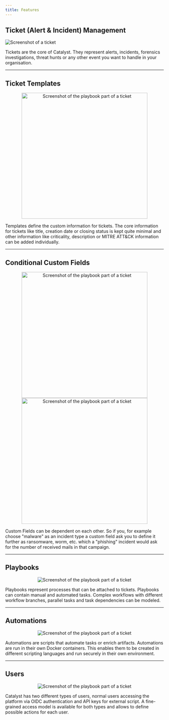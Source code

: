 ```yaml
---
title: Features
---
```


## Ticket (Alert & Incident) Management

![Screenshot of a ticket](/screenshots/ticket.png)

Tickets are the core of Catalyst. They represent alerts, incidents, forensics
investigations, threat hunts or any other event you want to handle in your
organisation.

---

## Ticket Templates

<center>
  <img width="400" style={{float: 'right', marginLeft: '10px', marginBottom: '20px'}} alt="Screenshot of the playbook part of a ticket" src="/screenshots/details.png" />
</center>

Templates define the custom information for tickets. The core information for
tickets like title, creation date or closing status is kept quite minimal and other
information like criticality, description or MITRE ATT&CK information can be
added individually.

<hr style={{clear: 'both'}}/>

## Conditional Custom Fields

<center>
  <img width="400" style={{marginRight: '10px', marginBottom: '20px'}} alt="Screenshot of the playbook part of a ticket" src="/screenshots/conditional_custom_field_a.png" />
  <img width="400" alt="Screenshot of the playbook part of a ticket" src="/screenshots/conditional_custom_field_b.png" />
</center>

Custom Fields can be dependent on each other. So if you, for example choose 
"malware" as an incident type a custom field ask you to define it further as
ransomware, worm, etc. which a "phishing" incident would ask for the number
of received mails in that campaign.

<hr style={{clear: 'both'}}/>

## Playbooks

<center>
  <img style={{float: 'left', marginRight: '10px', marginBottom: '20px'}} alt="Screenshot of the playbook part of a ticket" src="/screenshots/phishing_playbook.png" />
</center>

Playbooks represent processes that can be attached to tickets. Playbooks can 
contain manual and automated tasks. Complex workflows with different workflow
branches, parallel tasks and task dependencies can be modeled.

<hr style={{clear: 'both'}}/>

## Automations

<center>
  <img style={{marginRight: '10px', marginBottom: '20px'}} alt="Screenshot of the playbook part of a ticket" src="/screenshots/script.png" />
</center>

Automations are scripts that automate tasks or enrich artifacts. Automations are
run in their own Docker containers. This enables them to be created in different
scripting languages and run securely in their own environment. 

<hr style={{clear: 'both'}}/>

## Users

<center>
  <img style={{float: 'left', marginRight: '10px', marginBottom: '20px'}} alt="Screenshot of the playbook part of a ticket" src="/screenshots/roles.png" />
</center>

Catalyst has two different types of users, normal users accessing the platform
via OIDC authentication and API keys for external script. A
fine-grained access model is available for both types and allows to define 
possible actions for each user.

<!--

<span class="chip">Enterprise only</span>

## Group Management

Catalyst Enterprise allows you to define groups that can be used for the ticket 
access permissions.

<span class="chip">Enterprise only</span>

## Ticket Level Permissions

Ticket can be restricted to be viewable or editable by certain users or groups 
only. This enables you the share more delicate incidents only with a limited 
part of the overall users.

<span class="chip">Enterprise only</span>

## Alert Ingestion Filter

Alert Ingestion Filters run on every created event and allow automated actions
like setting the severity for new incidents automatically or auto-closing noisy 
alerts.

<span class="chip">Enterprise only</span>

## Ticket Graph

The Ticket Graph is an explorative view on tickets and artifacts to visualize
relations and clusters of those.


-->
